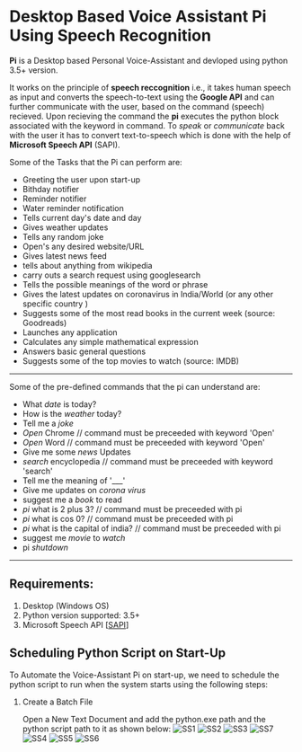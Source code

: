 # Desktop Based Voice Assistant Pi Using Speech Recognition

**Pi** is a Desktop based Personal Voice-Assistant and devloped using python 3.5+ version.

It works on the principle of **speech reccognition** i.e., it takes human speech as input and converts the speech-to-text using the **Google API** and can further communicate with the user, based on the command (speech) recieved. Upon recieving the command the **pi** executes the python block associated with the keyword in command. To *speak* or *communicate* back with the user it has to convert text-to-speech which is done with the help of **Microsoft Speech API** (SAPI).

Some of the Tasks that the Pi can perform are:

* Greeting the user upon start-up
* Bithday notifier
* Reminder notifier
* Water reminder notification
* Tells current day's date and day
* Gives weather updates
* Tells any random joke
* Open's any desired website/URL
* Gives latest news feed
* tells about anything from wikipedia
* carry outs a search request using googlesearch
* Tells the possible meanings of the word or phrase
* Gives the latest updates on coronavirus in India/World (or any other specific country )
* Suggests some of the most read books in the current week (source: Goodreads)
* Launches any application
* Calculates any simple mathematical expression
* Answers basic general questions
* Suggests some of the top movies to watch (source: IMDB)

***
Some of the pre-defined commands that the pi can understand are:

* What _date_ is today?
* How is the _weather_ today?
* Tell me a _joke_
* _Open_ Chrome // command must be preceeded with keyword 'Open'
* _Open_ Word  // command must be preceeded with keyword 'Open'
* Give me some _news_ Updates
* _search_ encyclopedia // command must be preceeded with keyword 'search'
* Tell me the meaning of '___'
* Give me updates on _corona virus_
* suggest me a _book_ to read
* _pi_ what is 2 plus 3? // command must be preceeded with pi
* _pi_ what is cos 0? // command must be preceeded with pi
* _pi_ what is the capital of india? // command must be preceeded with pi
* suggest me _movie_ to _watch_
* pi _shutdown_

***
## Requirements:

1. Desktop (Windows OS)
2. Python version supported: 3.5+
3. Microsoft Speech API [[SAPI](https://www.microsoft.com/en-in/download/details.aspx?id=27226)]

## Scheduling Python Script on Start-Up

To Automate the Voice-Assistant Pi on start-up, we need to schedule the python script to run when the system starts using the following steps:
1. Create a Batch File

   Open a New Text Document and add the python.exe path and the python script path to it as shown below:
   ![SS1](https://user-images.githubusercontent.com/64901486/81270111-de126480-9067-11ea-873b-f6b9093003e3.PNG)
   ![SS2](https://user-images.githubusercontent.com/64901486/81270367-42352880-9068-11ea-83ea-6c90e3cdc407.PNG)
   ![SS3](https://user-images.githubusercontent.com/64901486/81270381-46614600-9068-11ea-8b8a-d739792daa87.PNG)
   ![SS7](https://user-images.githubusercontent.com/64901486/81270385-495c3680-9068-11ea-8f62-41308e640d57.png)
   ![SS4](https://user-images.githubusercontent.com/64901486/81270386-495c3680-9068-11ea-906d-40b6154e3160.png)
   ![SS5](https://user-images.githubusercontent.com/64901486/81270389-4a8d6380-9068-11ea-8c3e-b02b1b670a25.png)
   ![SS6](https://user-images.githubusercontent.com/64901486/81270392-4bbe9080-9068-11ea-8e6c-f9a45c0d8c2b.png)
